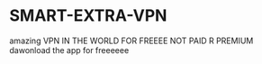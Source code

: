 # SMART-EXTRA-VPN
amazing VPN IN THE  WORLD FOR FREEEE NOT PAID R PREMIUM
 dawonload the app for freeeeee
